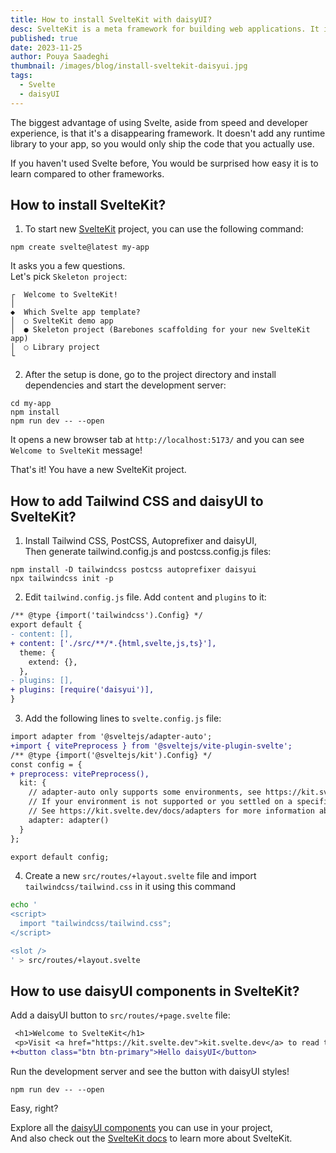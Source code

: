 ```yaml
---
title: How to install SvelteKit with daisyUI?
desc: SvelteKit is a meta framework for building web applications. It is based on Svelte, a compiler that turns your Svelte components into fast and efficient JavaScript.
published: true
date: 2023-11-25
author: Pouya Saadeghi
thumbnail: /images/blog/install-sveltekit-daisyui.jpg
tags:
  - Svelte
  - daisyUI
---
```


The biggest advantage of using Svelte, aside from speed and developer experience, is that it's a disappearing framework. It doesn't add any runtime library to your app, so you would only ship the code that you actually use.

If you haven't used Svelte before, You would be surprised how easy it is to learn compared to other frameworks.

## How to install SvelteKit?

1. To start new [SvelteKit](https://kit.svelte.dev/) project, you can use the following command:

```
npm create svelte@latest my-app
```

It asks you a few questions.  
Let's pick `Skeleton project`:

```
┌  Welcome to SvelteKit!
│
◆  Which Svelte app template?
│  ○ SvelteKit demo app
│  ● Skeleton project (Barebones scaffolding for your new SvelteKit app)
│  ○ Library project
└
```

2. After the setup is done, go to the project directory and install dependencies and start the development server:

```
cd my-app
npm install
npm run dev -- --open
```

It opens a new browser tab at `http://localhost:5173/` and you can see `Welcome to SvelteKit` message!

That's it! You have a new SvelteKit project.

## How to add Tailwind CSS and daisyUI to SvelteKit?

1. Install Tailwind CSS, PostCSS, Autoprefixer and daisyUI,  
   Then generate tailwind.config.js and postcss.config.js files:

```
npm install -D tailwindcss postcss autoprefixer daisyui
npx tailwindcss init -p
```

2. Edit `tailwind.config.js` file. Add `content` and `plugins` to it:

```diff
/** @type {import('tailwindcss').Config} */
export default {
- content: [],
+ content: ['./src/**/*.{html,svelte,js,ts}'],
  theme: {
    extend: {},
  },
- plugins: [],
+ plugins: [require('daisyui')],
}
```

3. Add the following lines to `svelte.config.js` file:

```diff
import adapter from '@sveltejs/adapter-auto';
+import { vitePreprocess } from '@sveltejs/vite-plugin-svelte';
/** @type {import('@sveltejs/kit').Config} */
const config = {
+ preprocess: vitePreprocess(),
  kit: {
    // adapter-auto only supports some environments, see https://kit.svelte.dev/docs/adapter-auto for a list.
    // If your environment is not supported or you settled on a specific environment, switch out the adapter.
    // See https://kit.svelte.dev/docs/adapters for more information about adapters.
    adapter: adapter()
  }
};

export default config;
```

4. Create a new `src/routes/+layout.svelte` file and import `tailwindcss/tailwind.css` in it using this command

```sh
echo '
<script>
  import "tailwindcss/tailwind.css";
</script>

<slot />
' > src/routes/+layout.svelte
```

## How to use daisyUI components in SvelteKit?

Add a daisyUI button to `src/routes/+page.svelte` file:

```diff
 <h1>Welcome to SvelteKit</h1>
 <p>Visit <a href="https://kit.svelte.dev">kit.svelte.dev</a> to read the documentation</p>
+<button class="btn btn-primary">Hello daisyUI</button>
```

Run the development server and see the button with daisyUI styles!

```
npm run dev -- --open
```

Easy, right?

Explore all the [daisyUI components](https://daisyui.com/components/) you can use in your project,  
And also check out the [SvelteKit docs](https://kit.svelte.dev/) to learn more about SvelteKit.

